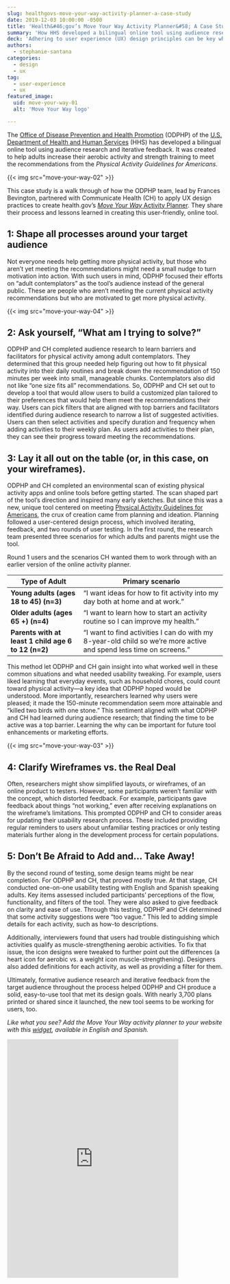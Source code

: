 ```yaml
---
slug: healthgovs-move-your-way-activity-planner-a-case-study
date: 2019-12-03 10:00:00 -0500
title: 'Health&#46;gov’s Move Your Way Activity Planner&#58; A Case Study'
summary: 'How HHS developed a bilingual online tool using audience research and iterative feedback to help adults increase their recommended aerobic activity and strength training.'
deck: 'Adhering to user experience (UX) design principles can be key when making public health tools.'
authors:
  - stephanie-santana
categories:
  - design
  - ux
tag:
  - user-experience
  - ux
featured_image:
  uid: move-your-way-01
  alt: 'Move Your Way logo'

---
```


The [Office of Disease Prevention and Health Promotion](https://www.health.gov/) (ODPHP) of the [U.S. Department of Health and Human Services](https://www.hhs.gov/) (HHS) has developed a bilingual online tool using audience research and iterative feedback. It was created to help adults increase their aerobic activity and strength training to meet the recommendations from the _Physical Activity Guidelines for Americans_.

{{< img src="move-your-way-02" >}}

This case study is a walk through of how the ODPHP team, lead by Frances Bevington, partnered with Communicate Health (CH) to apply UX design practices to create health.gov’s [_Move Your Way_ Activity Planner](https://www.health.gov/MoveYourWay/Activity-Planner/). They share their process and lessons learned in creating this user-friendly, online tool.

## 1: Shape all processes around your target audience

Not everyone needs help getting more physical activity, but those who aren’t yet meeting the recommendations might need a small nudge to turn motivation into action. With such users in mind, ODPHP focused their efforts on “adult contemplators” as the tool’s audience instead of the general public. These are people who aren’t meeting the current physical activity recommendations but who are motivated to get more physical activity.

{{< img src="move-your-way-04" >}}


## 2: Ask yourself, “What am I trying to solve?”

ODPHP and CH completed audience research to learn barriers and facilitators for physical activity among adult contemplators. They determined that this group needed help figuring out how to fit physical activity into their daily routines and break down the recommendation of 150 minutes per week into small, manageable chunks. Contemplators also did not like “one size fits all” recommendations. So, ODPHP and CH set out to develop a tool that would allow users to build a customized plan tailored to their preferences that would help them meet the recommendations their way. Users can pick filters that are aligned with top barriers and facilitators identified during audience research to narrow a list of suggested activities. Users can then select activities and specify duration and frequency when adding activities to their weekly plan. As users add activities to their plan, they can see their progress toward meeting the recommendations.

## 3: Lay it all out on the table (or, in this case, on your wireframes).

ODPHP and CH completed an environmental scan of existing physical activity apps and online tools before getting started. The scan shaped part of the tool’s direction and inspired many early sketches. But since this was a new, unique tool centered on meeting [Physical Activity Guidelines for Americans](https://health.gov/paguidelines/), the crux of creation came from planning and ideation. Planning followed a user-centered design process, which involved iterating, feedback, and two rounds of user testing. In the first round, the research team presented three scenarios for which adults and parents might use the tool.

Round 1 users and the scenarios CH wanted them to work through with an earlier version of the online activity planner.

| **Type of Adult**                                   | **Primary scenario**                                                                                               |
|-----------------------------------------------------|--------------------------------------------------------------------------------------------------------------------|
| **Young adults (ages 18 to 45) (n=3)**              | “I want ideas for how to fit activity into my day both at home and at work.”                                       |
| **Older adults (ages 65 +) (n=4)**                  | “I want to learn how to start an activity routine so I can improve my health.”                                     |
| **Parents with at least 1 child age 6 to 12 (n=2)** | “I want to find activities I can do with my 8-year-old child so we’re more active and spend less time on screens.” |

This method let ODPHP and CH gain insight into what worked well in these common situations and what needed usability tweaking. For example, users liked learning that everyday events, such as household chores, could count toward physical activity—a key idea that ODPHP hoped would be understood. More importantly, researchers learned why users were pleased; it made the 150-minute recommendation seem more attainable and “killed two birds with one stone.” This sentiment aligned with what ODPHP and CH had learned during audience research; that finding the time to be active was a top barrier. Learning the why can be important for future tool enhancements or marketing efforts.

{{< img src="move-your-way-03" >}}

## 4: Clarify Wireframes vs. the Real Deal

Often, researchers might show simplified layouts, or wireframes, of an online product to testers. However, some participants weren’t familiar with the concept, which distorted feedback. For example, participants gave feedback about things “not working,” even after receiving explanations on the wireframe’s limitations. This prompted ODPHP and CH to consider areas for updating their usability research process. These included providing regular reminders to users about unfamiliar testing practices or only testing materials further along in the development process for certain populations.

## 5: Don’t Be Afraid to Add and… Take Away!

By the second round of testing, some design teams might be near completion. For ODPHP and CH, that proved mostly true. At that stage, CH conducted one-on-one usability testing with English and Spanish speaking adults. Key items assessed included participants’ perceptions of the flow, functionality, and filters of the tool. They were also asked to give feedback on clarity and ease of use. Through this testing, ODPHP and CH determined that some activity suggestions were “too vague.” This led to adding simple details for each activity, such as how-to descriptions.

Additionally, interviewers found that users had trouble distinguishing which activities qualify as muscle-strengthening aerobic activities. To fix that issue, the icon designs were tweaked to further point out the differences (a heart icon for aerobic vs. a weight icon muscle-strengthening). Designers also added definitions for each activity, as well as providing a filter for them.

Ultimately, formative audience research and iterative feedback from the target audience throughout the process helped ODPHP and CH produce a solid, easy-to-use tool that met its design goals. With nearly 3,700 plans printed or shared since it launched, the new tool seems to be working for users, too.

_Like what you see? Add the Move Your Way activity planner to your website with this [widget](https://health.gov/paguidelines/moveyourway/#badges-widgets), available in English and Spanish._

<iframe frameborder="0" width="400" height="556" id="mywwidget" marginheight="0" marginwidth="0" name="mywwidget" scrolling="no" src="https://health.gov/MoveYourWay/widget/" title="health.gov MoveYourWay"></iframe>
